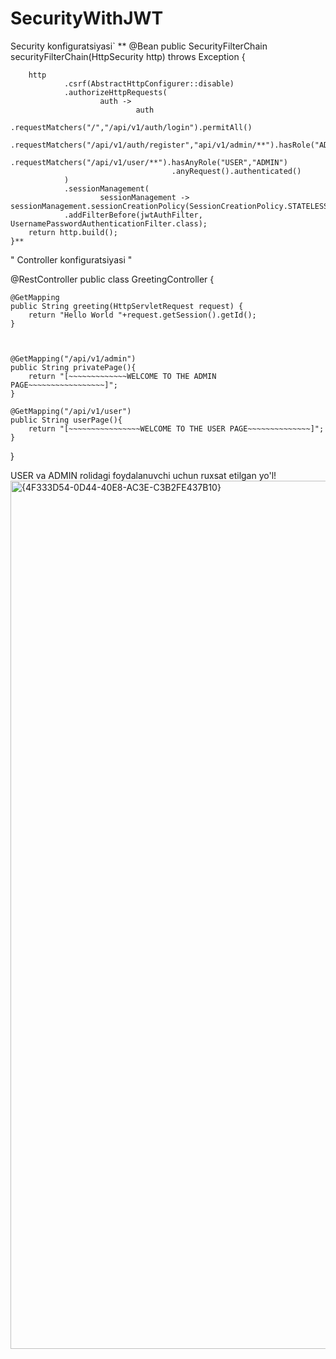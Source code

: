 ﻿# SecurityWithJWT

Security konfiguratsiyasi`
**  @Bean
    public SecurityFilterChain securityFilterChain(HttpSecurity http) throws Exception {

        http
                .csrf(AbstractHttpConfigurer::disable)
                .authorizeHttpRequests(
                        auth ->
                                auth
                                        .requestMatchers("/","/api/v1/auth/login").permitAll()
                                        .requestMatchers("/api/v1/auth/register","api/v1/admin/**").hasRole("ADMIN")
                                        .requestMatchers("/api/v1/user/**").hasAnyRole("USER","ADMIN")
                                        .anyRequest().authenticated()
                )
                .sessionManagement(
                        sessionManagement -> sessionManagement.sessionCreationPolicy(SessionCreationPolicy.STATELESS))
                .addFilterBefore(jwtAuthFilter, UsernamePasswordAuthenticationFilter.class);
        return http.build();
    }**



 
" 
Controller konfiguratsiyasi
"

@RestController
public class GreetingController {

    @GetMapping
    public String greeting(HttpServletRequest request) {
        return "Hello World "+request.getSession().getId();
    }



    @GetMapping("/api/v1/admin")
    public String privatePage(){
        return "[~~~~~~~~~~~~~WELCOME TO THE ADMIN PAGE~~~~~~~~~~~~~~~~~]";
    }

    @GetMapping("/api/v1/user")
    public String userPage(){
        return "[~~~~~~~~~~~~~~~~WELCOME TO THE USER PAGE~~~~~~~~~~~~~~]";
    }
}



USER va ADMIN  rolidagi foydalanuvchi uchun ruxsat etilgan yo'l! 
<img width="2560" height="1389" alt="{4F333D54-0D44-40E8-AC3E-C3B2FE437B10}" src="https://github.com/user-attachments/assets/e05dd3ee-49a0-4736-9ab5-e279b6578bd0" />




